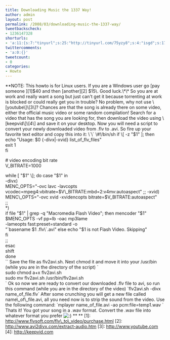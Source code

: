 ```yaml
---
title: Downloading Music the 1337 Way!
author: admin
layout: post
permalink: /2008/03/downloading-music-the-1337-way/
tweetbackscheck:
- 1236147328
shorturls:
- 'a:11:{s:7:"tinyurl";s:25:"http://tinyurl.com/75yzy8";s:4:"isgd";s:17:"http://is.gd/fiWg";s:5:"bitly";s:18:"http://bit.ly/kdx7";s:5:"snipr";s:22:"http://snipr.com/9sg60";s:5:"snurl";s:22:"http://snurl.com/9sg60";s:7:"snipurl";s:24:"http://snipurl.com/9sg60";s:4:"trim";s:17:"http://tr.im/49kz";s:5:"adjix";s:207:"(10 Jan 2008 temporary restriction: API requires valid partnerID or partnerEmail key in request. Contact us if this affects you.) Invalid Adjix request. API documentation @ http://web.adjix.com/AdjixAPI.html";s:4:"advu";s:203:"(10 Jan 2008 temporary restriction: API requires valid partnerID or partnerEmail key in request. Contact us if this affects you.) Invalid Adjix request. API documentation @ http://web.ad.vu/AdjixAPI.html";s:4:"zima";s:19:"http://zi.ma/8d0dbb";s:9:"permalink";s:59:"http://hehe2.net/linuxhowto/downloading-music-the-1337-way/";}'
twittercomments:
- 'a:0:{}'
tweetcount:
- 0
categories:
- Howto
---
```

\*\*NOTE: This howto is for Linux users. If you are a Windows user go \[pay someone \]\[1\]$40 and then \[another\]\[2\] $15\. Good luck.\*\*
So you are at work and really want a song but just can't get it because torrenting at work is blocked or could really get you in trouble? No problem, why not use \[youtube\]\[3\]? Chances are that the song is already there on some video, either the official music video or some random compilation!
Search for a video that has the song you are looking for, then download the video using \[keepvid\]\[4\] and save it on your desktop. Now you will need a script to convert your newly downloaded video from .flv to .avi. So fire up your favorite text editor and copy this into it:
\`\`  
\#!/bin/sh  
if \[ -z "$1" \]; then  
echo "Usage: $0 {-divx|-xvid} list\_of\_flv\_files"  
exit 1  
fi

\# video encoding bit rate  
V\_BITRATE=1000

while \[ "$1" \]; do  
case "$1" in  
-divx)  
MENC\_OPTS="-ovc lavc -lavcopts  
vcodec=mpeg4:vbitrate=$V\_BITRATE:mbd=2:v4mv:autoaspect"  
;;  
-xvid)  
MENC\_OPTS="-ovc xvid -xvidencopts bitrate=$V\_BITRATE:autoaspect"  
;;  
\*)  
if file "$1" | grep -q "Macromedia Flash Video"; then  
mencoder "$1" $MENC\_OPTS -vf pp=lb -oac mp3lame  
-lameopts fast:preset=standard -o  
"\`basename $1 .flv\`.avi"  
else  
echo "$1 is not Flash Video. Skipping"  
fi  
;;  
esac  
shift  
done  
\`\`
Save the file as flv2avi.sh. Next chmod it and move it into your /usr/bin (while you are in the directory of the script)
\`  
sudo chmod a+x flv2avi.sh  
sudo mv flv2avi.sh /usr/bin/flv2avi.sh  
\`
Ok so now we are ready to convert our downloaded .flv file to avi, so run this command (while you are in the directory of the video)
\`flv2avi.sh -divx name\_of\_file.flv\`
After some crunching you will get a new file called name\\\_of\\\_file.avi, all you need now is to strip the sound from the video. Use the following command:
\`mplayer name\_of\_file.avi -ao pcm:file=temp1.wav \`
Thats it! You got your song in a .wav format. Convert the .wav file into whatever format you prefer ![:)](http://192.168.1.2/blog2/wp-includes/images/smilies/icon_smile.gif)
\*\* 
\*\*
\[1\]: http://www.flvsoft.com/flv\_to\_video/purchase.html
\[2\]: http://www.avi2divx.com/extract-audio.htm
\[3\]: http://www.youtube.com
\[4\]: http://keepvid.com